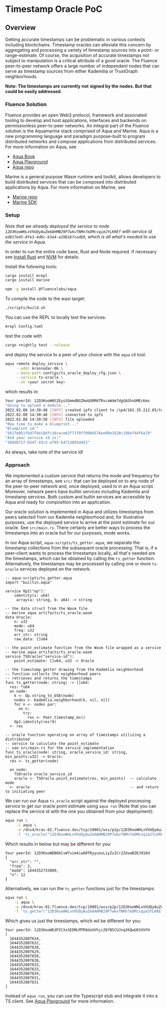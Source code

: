 # Timestamp Oracle PoC

## Overview

Getting accurate timestamps can be problematic in various contexts including blockchains. Timestamp oracles can alleviate this concern by aggregating and processing a variety of timestamp sources into a point- or range-estimate. Of course, the acquisition of accurate timestamps not subject to manipulation is a critical attribute of a good oracle.  The Fluence peer-to-peer network offers a large number of independent nodes that can serve as timestamp sources from either Kademilia or TrustGraph neighborhoods.

**Note: The timestamps are currently** **not** **signed by the nodes. But that could be easily addressed.**

### Fluence Solution

Fluence provides an open Web3 protocol, framework and associated tooling to develop and host applications, interfaces and backends on permissionless peer-to-peer networks. An integral part of the Fluence solution is the Aquamarine stack comprised of Aqua and Marine. Aqua is a new programming language and paradigm purpose-built to program distributed networks and compose applications from distributed services. For more information on Aqua, see

* [Aqua Book](https://app.gitbook.com/@fluence/s/aqua-book/)
* [Aqua Playground](https://github.com/fluencelabs/aqua-playground)
* [Aqua repo](https://github.com/fluencelabs/aqua)


Marine is a general purpose Wasm runtime and toolkit, allows developers to build distributed services that can be composed into distributed applications by Aqua. For more information on Marine, see

* [Marine repo](https://github.com/fluencelabs/marine)
* [Marine SDK](https://github.com/fluencelabs/marine-rs-sdk)

### Setup

*Note that we already deployed the service to node `12D3KooWHLxVhUQyAuZe6AHMB29P7wkvTNMn7eDMcsqimJYLKREf` with service id `ed657e45-0fe3-4d6c-b3a4-a2981b7cadb9`, which is all what's needed to use the service in Aqua.*

In order to run the entire code base, Rust and Node required. If necessary see [Install Rust](https://www.rust-lang.org/tools/install) and [NVM](https://github.com/nvm-sh/nvm) for details.

Install the following tools:

```bash
cargo install mrepl 
cargo install marine

npm -g install @fluencelabs/aqua
```

To compile the code to the wasi target:

```bash
./scripts/build.sh
```

You can use the REPL to locally test the services:

```bash
mrepl Config.toml
```

test the code with

```bash
cargo +nightly test --release
```

and deploy the service to a peer of your choice with the `aqua` cli tool:

```bash
aqua remote deploy_service \
     --addr krasnodar-06 \
     --data-path configs/ts_oracle_deploy_cfg.json \
     --service ts-oracle \
     --sk <your secret key>
```

which results in:

```bash
Your peerId: 12D3KooWHS2Eys5GmmdBGZHwUGRM4TRvcaW4m7dgGAShxbMEcKms
"Going to upload a module..."
2022.02.08 14:30:48 [INFO] created ipfs client to /ip4/161.35.212.85/tcp/5001
2022.02.08 14:30:48 [INFO] connected to ipfs
2022.02.08 14:30:50 [INFO] file uploaded
"Now time to make a blueprint..."
"Blueprint id:"
"5617e051fbd7f8e18dfc16cace62f71f0ff090d576ee09e3520c196ef44f6a79"
"And your service id is:"
"388d8717-b547-43c3-af05-b4713893d453"
```

As always, take note of the service id!

### Approach

We implemented a custom service that returns the mode and frequency for an array of timestamps, see `src/` that can be deployed on to any node of the peer-to-peer network and, once deployed, used to in an Aqua script. Moreover, network peers have builtin services including Kademlia and timestamp services. Both custom and bultin services are accessible by Aqua and ready for composition into an application.

Our oracle solution is implemented in Aqua and utilizes timestamps from peers selected from our Kademlia neighborhood and, for illustrative purposes, use the deployed service to arrive at the point estimate for our oracle. See `src/main.rs`. There certanly are better ways to process the timestamps into an oracle but for our purposes, mode works.

In our Aqua script, `aqua-scripts/ts_getter.aqua`, we separate the timestamp collections from the subsequent oracle processing. That is, if a peer-client wants to process the timestamps locally, all that's needed are the timestamps, which can be obtained by calling the `ts_getter` function. Alternatively, the timestamps may be processed by calling one or more `ts-oracle` services deployed on the network.

```aqua
-- aqua-scripts/ts_getter.aqua
import "builtin.aqua"

service Op2("op"):
    identity(s: u64)
     array(a: string, b: u64) -> string

-- the data struct from the Wasm file
-- marine aqua artifacts/ts_oracle.wasm
data Oracle:
    n: u32
    mode: u64
    freq: u32
    err_str: string
    raw_data: []u64

-- the point_estimate function from the Wasm file wrapped as a service
-- marine aqua artifacts/ts_oracle.wasm
service TSOracle("service-id"):
    point_estimate: []u64, u32 -> Oracle

-- the timestamp getter drawing from the Kademlia neighborhood
-- function collects the neighborhood peers
-- retrieves and returns the timestamps 
func ts_getter(node: string) -> []u64:
  res: *u64
  on node:
    k <- Op.string_to_b58(node)
    nodes <- Kademlia.neighborhood(k, nil, nil)
    for n <- nodes par:
      on n:
        try:
          res <- Peer.timestamp_ms()
    Op2.identity(res!9)
  <- res

-- oracle function operating on array of timestamps utilizing a distributed
-- service to calculate the point_estimate
-- see src/main.rs for the service implementation
func ts_oracle(node: string, oracle_service_id: string, min_points:u32) -> Oracle:
  res <- ts_getter(node)
  
  on node:
    TSOracle oracle_service_id
    oracle <- TSOracle.point_estimate(res, min_points)  -- calculate mode 
  <- oracle                                             -- and return to initiating peer
```

We can run our Aqua `ts_oracle` script against the deployed processing service to get our oracle point estimate using `aqua run` (Note that you can replace the service id with the one you obtained from your deployment):

```bash
aqua run \
     -i aqua \
     -a /dns4/kras-02.fluence.dev/tcp/19001/wss/p2p/12D3KooWHLxVhUQyAuZe6AHMB29P7wkvTNMn7eDMcsqimJYLKREf \
     -f 'ts_oracle("12D3KooWHLxVhUQyAuZe6AHMB29P7wkvTNMn7eDMcsqimJYLKREf", "ed657e45-0fe3-4d6c-b3a4-a2981b7cadb9", 5)'
```

Which results in below but may be different for you:

```text
Your peerId: 12D3KooWDB6bCvW7vim4iw88TRyyuouLiyZz2Cr2ZdaaBZKJ916d
{
  "err_str": "",
  "freq": 3,
  "mode": 1644352733889,
  "n": 12
}
```

Alternatively, we can run the `ts_getter` functions just for the timestamps:

```bash
aqua run \
    -i aqua \
    -a /dns4/kras-02.fluence.dev/tcp/19001/wss/p2p/12D3KooWHLxVhUQyAuZe6AHMB29P7wkvTNMn7eDMcsqimJYLKREf \
    -f 'ts_getter("12D3KooWHLxVhUQyAuZe6AHMB29P7wkvTNMn7eDMcsqimJYLKREf", "ed657e45-0fe3-4d6c-b3a4-a2981b7cadb9", 5, 10)'
```

Which gives us just the timestamps, which wil be different for you:

```text
Your peerId: 12D3KooWEdPZCXxSEDMLMTR8doUVhjcZ6YB5CUJnq36QwU65XVFH
[
  1644352807634,
  1644352807632,
  1644352807630,
  1644352807629,
  1644352807650,
  1644352807630,
  1644352807633,
  1644352807633,
  1644352807634,
  1644352807631,
  1644352807631
]
```

Instead of `aqua run`, you can use the Typescript stub and integrate it into a TS client. See [Aqua Playground](https://github.com/fluencelabs/aqua-playground) for more information.
